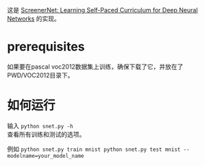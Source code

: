 这是 [ScreenerNet: Learning Self-Paced Curriculum for Deep Neural Networks](https://arxiv.org/abs/1801.00904) 的实现。

# prerequisites

如果要在pascal voc2012数据集上训练，确保下载了它，并放在了PWD/VOC2012目录下。

# 如何运行

输入 `python snet.py -h`  
查看所有训练和测试的选项。

例如 `python snet.py train mnist
python snet.py test mnist --modelname=your_model_name`